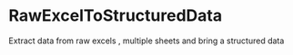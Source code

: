 # RawExcelToStructuredData
Extract data from raw excels , multiple sheets and bring a structured data
